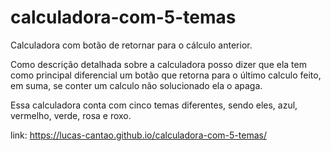 # calculadora-com-5-temas
Calculadora com botão de retornar para o cálculo anterior.


Como descrição detalhada sobre a calculadora posso dizer que ela tem como principal diferencial um botão que retorna para o último calculo feito, em suma, se conter um calculo não solucionado ela o apaga.

Essa calculadora conta com cinco temas diferentes, sendo eles, azul, vermelho, verde, rosa e roxo.

link: https://lucas-cantao.github.io/calculadora-com-5-temas/
